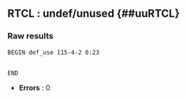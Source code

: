 ## RTCL : undef/unused {##uuRTCL}
### Raw results


~~~
BEGIN def_use 115-4-2 0:23


END
~~~

* **Errors** : 0


